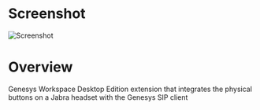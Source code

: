 # Screenshot
![Screenshot](https://github.com/gnaudio/jabra-call-control-extension-for-genesys-workspace-desktop-edition/blob/master/docs/genesyscallcontrol.png)

# Overview
Genesys Workspace Desktop Edition extension that integrates the physical buttons on a Jabra headset with the Genesys SIP client
